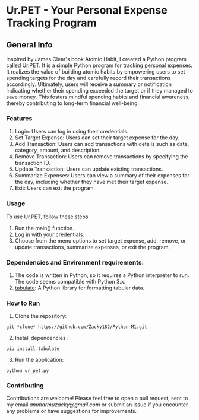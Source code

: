 # Ur.PET - Your Personal Expense Tracking Program
## General Info
Inspired by James Clear's book Atomic Habit, I created a Python program called Ur.PET. It is a simple Python program for tracking personal expenses. It realizes the value of building atomic habits by empowering users to set spending targets for the day and carefully record their transactions accordingly. Ultimately, users will receive a summary or notification indicating whether their spending exceeded the target or if they managed to save money. This fosters mindful spending habits and financial awareness, thereby contributing to long-term financial well-being.

### Features
1. Login: Users can log in using their credentials.
2. Set Target Expense: Users can set their target expense for the day.
3. Add Transaction: Users can add transactions with details such as date, category, amount, and description.
4. Remove Transaction: Users can remove transactions by specifying the transaction ID.
5. Update Transaction: Users can update existing transactions.
6. Summarize Expenses: Users can view a summary of their expenses for the day, including whether they have met their target expense.
7. Exit: Users can exit the program.

### Usage
To use Ur.PET, follow these steps
1. Run the main() function.
2. Log in with your credentials.
3. Choose from the menu options to set target expense, add, remove, or update transactions, summarize expenses, or exit the program.

### Dependencies and Environment requirements:
1. The code is written in Python, so it requires a Python interpreter to run. The code seems compatible with Python 3.x.
2. [tabulate](https://pypi.org/project/tabulate/): A Python library for formatting tabular data.

### How to Run
1. Clone the repository:
```
git *clone* https://github.com/Zacky182/Python-M1.git
```
2. Install dependencies :
```
pip install tabulate
```
3. Run the application:
```
python ur_pet.py
```

### Contributing
Contributions are welcome! Please feel free to open a pull request, sent to my email _ammarmuzacky@gmail.com_ or submit an issue if you encounter any problems or have suggestions for improvements.




